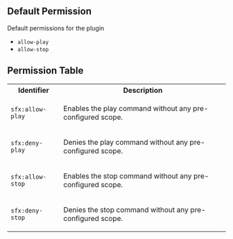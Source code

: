 ## Default Permission

Default permissions for the plugin

- `allow-play`
- `allow-stop`

## Permission Table

<table>
<tr>
<th>Identifier</th>
<th>Description</th>
</tr>


<tr>
<td>

`sfx:allow-play`

</td>
<td>

Enables the play command without any pre-configured scope.

</td>
</tr>

<tr>
<td>

`sfx:deny-play`

</td>
<td>

Denies the play command without any pre-configured scope.

</td>
</tr>

<tr>
<td>

`sfx:allow-stop`

</td>
<td>

Enables the stop command without any pre-configured scope.

</td>
</tr>

<tr>
<td>

`sfx:deny-stop`

</td>
<td>

Denies the stop command without any pre-configured scope.

</td>
</tr>
</table>
